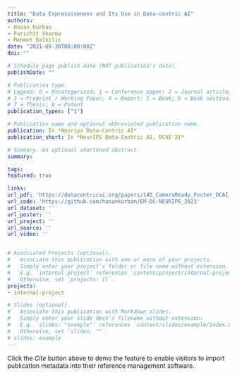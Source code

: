 ```yaml
---
title: "Data Expressiveness and Its Use in Data-centric AI"
authors:
- Hasan Kurban
- Parichit Sharma
- Mehmet Dalkilic
date: "2021-09-30T00:00:00Z"
doi: ""

# Schedule page publish date (NOT publication's date).
publishDate: ""

# Publication type.
# Legend: 0 = Uncategorized; 1 = Conference paper; 2 = Journal article;
# 3 = Preprint / Working Paper; 4 = Report; 5 = Book; 6 = Book section;
# 7 = Thesis; 8 = Patent
publication_types: ["1"]

# Publication name and optional abbreviated publication name.
publication: In *Neurips Data-Centric AI*
publication_short: In *NeurIPS Data-Centric AI, DCAI'21*

# Summary. An optional shortened abstract.
summary:

tags:
featured: true

links:
url_pdf: 'https://datacentricai.org/papers/145_CameraReady_Poster_DCAI_DataExpressiveness_2021.pdf'
url_code: 'https://github.com/hasankurban/EM-DC-NEURIPS_2021'
url_dataset: ''
url_poster: ''
url_project: ''
url_source: ''
url_video: ''


# Associated Projects (optional).
#   Associate this publication with one or more of your projects.
#   Simply enter your project's folder or file name without extension.
#   E.g. `internal-project` references `content/project/internal-project/index.md`.
#   Otherwise, set `projects: []`.
projects:
- internal-project

# Slides (optional).
#   Associate this publication with Markdown slides.
#   Simply enter your slide deck's filename without extension.
#   E.g. `slides: "example"` references `content/slides/example/index.md`.
#   Otherwise, set `slides: ""`.
# slides: example
---
```



Click the *Cite* button above to demo the feature to enable visitors to import publication metadata into their reference management software.
